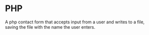 # PHP
A php contact form that accepts input from a user and writes to a file, saving the file with the name the user enters.
